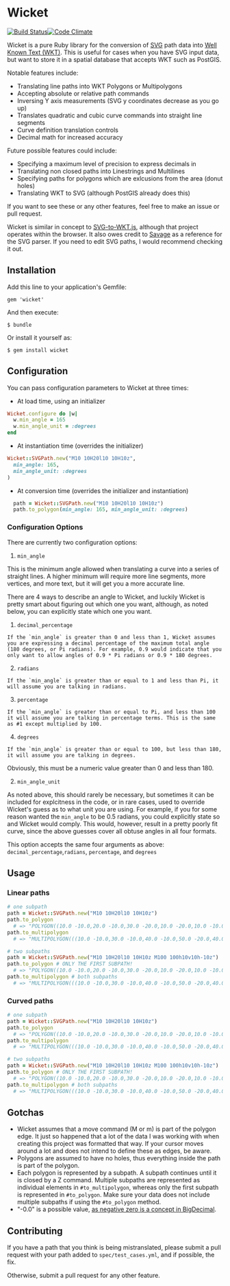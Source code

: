 # Wicket

[![Build Status](https://travis-ci.org/rurabe/wicket.svg?branch=master)](https://travis-ci.org/rurabe/wicket)[![Code Climate](https://codeclimate.com/github/rurabe/wicket.png)](https://codeclimate.com/github/rurabe/wicket)

Wicket is a pure Ruby library for the conversion of [SVG](http://en.wikipedia.org/wiki/Scalable_Vector_Graphics) path data into [Well Known Text (WKT)](http://en.wikipedia.org/wiki/Well-known_text). This is useful for cases when you have SVG input data, but want to store it in a spatial database that accepts WKT such as PostGIS.

Notable features include:
- Translating line paths into WKT Polygons or Multipolygons
- Accepting absolute or relative path commands
- Inversing Y axis measurements (SVG y coordinates decrease as you go up)
- Translates quadratic and cubic curve commands into straight line segments
- Curve definition translation controls
- Decimal math for increased accuracy

Future possible features could include:
- Specifying a maximum level of precision to express decimals in
- Translating non closed paths into Linestrings and Multilines
- Specifying paths for polygons which are exlcusions from the area (donut holes)
- Translating WKT to SVG (although PostGIS already does this)

If you want to see these or any other features, feel free to make an issue or pull request.

Wicket is similar in concept to [SVG-to-WKT.js](https://github.com/davidmcclure/svg-to-wkt), although that project operates within the browser. It also owes credit to [Savage](https://github.com/awebneck/savage) as a reference for the SVG parser. If you need to edit SVG paths, I would recommend checking it out.

## Installation

Add this line to your application's Gemfile:

    gem 'wicket'

And then execute:

    $ bundle

Or install it yourself as:

    $ gem install wicket

## Configuration

You can pass configuration parameters to Wicket at three times:

- At load time, using an initializer

```ruby
Wicket.configure do |w|
  w.min_angle = 165
  w.min_angle_unit = :degrees
end
```

- At instantiation time (overrides the initializer)

```ruby
Wicket::SVGPath.new("M10 10H20l10 10H10z",
  min_angle: 165,
  min_angle_unit: :degrees
)
```

- At conversion time (overrides the initializer and instantiation)

```ruby
  path = Wicket::SVGPath.new("M10 10H20l10 10H10z")
  path.to_polygon(min_angle: 165, min_angle_unit: :degrees)
```

### Configuration Options

There are currently two configuration options:

1. `min_angle`

  This is the minimum angle allowed when translating a curve into a series of straight lines. A higher minimum will require more line segments, more vertices, and more text, but it will get you a more accurate line.

  There are 4 ways to describe an angle to Wicket, and luckily Wicket is pretty smart about figuring out which one you want, although, as noted below, you can explicitly state which one you want.

  1. `decimal_percentage`

    If the `min_angle` is greater than 0 and less than 1, Wicket assumes you are expressing a decimal percentage of the maximum total angle (180 degrees, or Pi radians). For example, 0.9 would indicate that you only want to allow angles of 0.9 * Pi radians or 0.9 * 180 degrees.

  2. `radians`

    If the `min_angle` is greater than or equal to 1 and less than Pi, it will assume you are talking in radians.

  3. `percentage`

    If the `min_angle` is greater than or equal to Pi, and less than 100 it will assume you are talking in percentage terms. This is the same as #1 except multiplied by 100.

  4. `degrees`

    If the `min_angle` is greater than or equal to 100, but less than 180, it will assume you are talking in degrees.

  Obviously, this must be a numeric value greater than 0 and less than 180.

2. `min_angle_unit`
  
  As noted above, this should rarely be necessary, but sometimes it can be included for explcitness in the code, or in rare cases, used to override Wicket's guess as to what unit you are using. For example, if you for some reason wanted the `min_angle` to be 0.5 radians, you could explicitly state so and Wicket would comply. This would, however, result in a pretty poorly fit curve, since the above guesses cover all obtuse angles in all four formats.

  This option accepts the same four arguments as above: `decimal_percentage`,`radians`, `percentage`, and `degrees`

## Usage

### Linear paths
```ruby
# one subpath
path = Wicket::SVGPath.new("M10 10H20l10 10H10z")
path.to_polygon 
  # => "POLYGON((10.0 -10.0,20.0 -10.0,30.0 -20.0,10.0 -20.0,10.0 -10.0))"
path.to_multipolygon 
  # => "MULTIPOLYGON(((10.0 -10.0,30.0 -10.0,40.0 -10.0,50.0 -20.0,40.0 -20.0,10.0 -10.0)))"

# two subpaths
path = Wicket::SVGPath.new("M10 10H20l10 10H10z M100 100h10v10h-10z")
path.to_polygon # ONLY THE FIRST SUBPATH!
  # => "POLYGON((10.0 -10.0,20.0 -10.0,30.0 -20.0,10.0 -20.0,10.0 -10.0))"
path.to_multipolygon # both subpaths
  # => "MULTIPOLYGON(((10.0 -10.0,30.0 -10.0,40.0 -10.0,50.0 -20.0,40.0 -20.0,10.0 -10.0)),((100 -100,110 -100,110 -110,100 -110,100 -100)))

```

### Curved paths
```ruby
# one subpath
path = Wicket::SVGPath.new("M10 10H20l10 10H10z")
path.to_polygon 
  # => "POLYGON((10.0 -10.0,20.0 -10.0,30.0 -20.0,10.0 -20.0,10.0 -10.0))"
path.to_multipolygon 
  # => "MULTIPOLYGON(((10.0 -10.0,30.0 -10.0,40.0 -10.0,50.0 -20.0,40.0 -20.0,10.0 -10.0)))"

# two subpaths
path = Wicket::SVGPath.new("M10 10H20l10 10H10z M100 100h10v10h-10z")
path.to_polygon # ONLY THE FIRST SUBPATH!
  # => "POLYGON((10.0 -10.0,20.0 -10.0,30.0 -20.0,10.0 -20.0,10.0 -10.0))"
path.to_multipolygon # both subpaths
  # => "MULTIPOLYGON(((10.0 -10.0,30.0 -10.0,40.0 -10.0,50.0 -20.0,40.0 -20.0,10.0 -10.0)),((100 -100,110 -100,110 -110,100 -110,100 -100)))

```

## Gotchas

- Wicket assumes that a move command (M or m) is part of the polygon edge. It just so happened that a lot of the data I was working with when creating this project was formatted that way. If your cursor moves around a lot and does not intend to define these as edges, be aware.
- Polygons are assumed to have no holes, thus everything inside the path is part of the polygon.
- Each polygon is represented by a subpath. A subpath continues until it is closed by a Z command. Multiple subpaths are represented as individual elements in `#to_multipolygon`, whereas only the first subpath is represented in `#to_polygon`. Make sure your data does not include multiple subpaths if using the `#to_polygon` method.
- "-0.0" is a possible value, [as negative zero is a concept in BigDecimal](http://www.ruby-doc.org/stdlib-1.9.3/libdoc/bigdecimal/rdoc/BigDecimal.html#class-BigDecimal-label-Positive+and+negative+zero).

## Contributing

If you have a path that you think is being mistranslated, please submit a pull request with your path added to `spec/test_cases.yml`, and if possible, the fix.

Otherwise, submit a pull request for any other feature.
